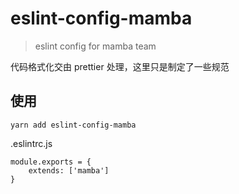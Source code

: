 # eslint-config-mamba
> eslint config for mamba team

代码格式化交由 prettier 处理，这里只是制定了一些规范

## 使用

```
yarn add eslint-config-mamba
```

.eslintrc.js

```
module.exports = {
    extends: ['mamba']
}
```